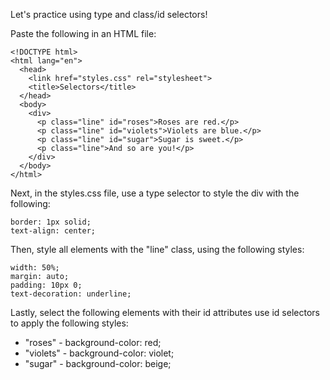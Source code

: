 Let's practice using type and class/id selectors!

Paste the following in an HTML file:
```
<!DOCTYPE html>
<html lang="en">
  <head>
    <link href="styles.css" rel="stylesheet">
    <title>Selectors</title>
  </head>
  <body>
    <div>
      <p class="line" id="roses">Roses are red.</p>
      <p class="line" id="violets">Violets are blue.</p>
      <p class="line" id="sugar">Sugar is sweet.</p>
      <p class="line">And so are you!</p>
    </div>
  </body>
</html>
```
Next, in the styles.css file, use a type selector to style the div with the following:
```
border: 1px solid;
text-align: center;
```
Then, style all elements with the "line" class, using the following styles:
```
width: 50%;
margin: auto;
padding: 10px 0;
text-decoration: underline;
```
Lastly, select the following elements with their id attributes use id selectors to apply the following styles:

- "roses" - background-color: red;
- "violets" - background-color: violet;
- "sugar" - background-color: beige;
